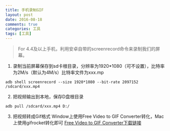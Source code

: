 ```yaml
---
title: 手机录制GIF
layout: post
date: 2016-08-18
comments: true
categories: 工具
tags: [工具]
---
```

<!--more-->
>For 4.4及以上手机，利用安卓自带的screenrecord命令来录制我们的屏幕。  

1. 录制当前屏幕保存到sd卡根目录，分辨率为1920*1080（可不设置），比特率为2M/s（默认为4M/s）比特率文件为xxx.mp
```
adb shell screenrecord --size 1920*1080 --bit-rate 2097152 /sdcard/xxx.mp4 
```
2. 把视频输出到本地，保存D盘根目录
```
adb pull /sdcard/xxx.mp4 D:/ 
```
3. 把视频转成Gif格式
Window上使用Free Video to GIF Converter转化，Mac上使用gifrocket转化即可
[Free Video to GIF Converter下载链接](http://pan.baidu.com/s/1gfnvIy3)




